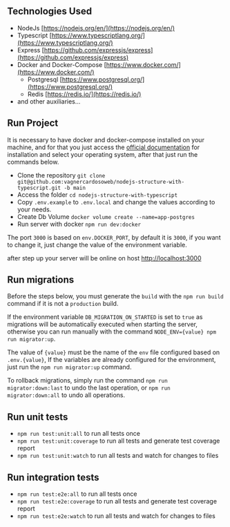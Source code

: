 ## Technologies Used

- NodeJs [https://nodejs.org/en/](https://nodejs.org/en/)
- Typescript [https://www.typescriptlang.org/](https://www.typescriptlang.org/)
- Express [https://github.com/expressjs/express](https://github.com/expressjs/express)
- Docker and Docker-Compose [https://www.docker.com/](https://www.docker.com/)
  - Postgresql [https://www.postgresql.org/](https://www.postgresql.org/)
  - Redis [https://redis.io/](https://redis.io/)
- and other auxiliaries...

## Run Project

It is necessary to have docker and docker-compose installed on your machine, and for that you just
access
the [official documentation](https://docs.docker.com/engine/install/) for installation and select
your operating system,
after that just run the commands below.

- Clone the
  repository `git clone git@github.com:vagnercardosoweb/nodejs-structure-with-typescript.git -b main`
- Access the folder `cd nodejs-structure-with-typescript`
- Copy `.env.example` to `.env.local` and change the values according to your needs.
- Create Db Volume `docker volume create --name=app-postgres`
- Run server with docker `npm run dev:docker`

The port `3000` is based on `env.DOCKER_PORT`, by default it is `3000`,
if you want to change it, just change the value of the environment variable.

after step up your server will be online on
host [http://localhost:3000](http://localhost:3000)

## Run migrations

Before the steps below, you must generate the `build` with the `npm run build` command if it is not
a `production` build.

If the environment variable `DB_MIGRATION_ON_STARTED` is set to `true` as
migrations will be automatically executed when starting the server, otherwise you can
run manually with the command `NODE_ENV={value} npm run migrator:up`.

The value of `{value}` must be the name of the `env` file configured based on `.env.{value}`,
If the variables are already configured for the environment, just run the
`npm run migrator:up` command.

To rollback migrations, simply run the command `npm run migrator:down:last` to
undo the last operation, or `npm run migrator:down:all` to undo all operations.

## Run unit tests

- `npm run test:unit:all` to run all tests once
- `npm run test:unit:coverage` to run all tests and generate test coverage report
- `npm run test:unit:watch` to run all tests and watch for changes to files

## Run integration tests

- `npm run test:e2e:all` to run all tests once
- `npm run test:e2e:coverage` to run all tests and generate test coverage report
- `npm run test:e2e:watch` to run all tests and watch for changes to files
